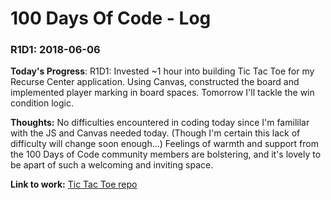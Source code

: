 # 100 Days Of Code - Log

### R1D1: 2018-06-06

**Today's Progress**: R1D1: Invested ~1 hour into building Tic Tac Toe for my Recurse Center application. Using Canvas, constructed the board and implemented player marking in board spaces. Tomorrow I'll tackle the win condition logic.

**Thoughts:** No difficulties encountered in coding today since I'm famililar with the JS and Canvas needed today.  (Though I'm certain this lack of difficulty will change soon enough...) Feelings of warmth and support from the 100 Days of Code community members are bolstering, and it's lovely to be apart of such a welcoming and inviting space.

**Link to work:** [Tic Tac Toe repo](https://github.com/jthodge/tic-tac-toe)

